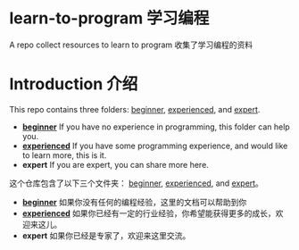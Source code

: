 # learn-to-program 学习编程
A repo collect resources to learn to program 收集了学习编程的资料

# Introduction 介绍

This repo contains three folders: [beginner][1], [experienced][2], and [expert](./expert).

- **[beginner][1]** If you have no experience in programming, this folder can help you.
- **[experienced][2]** If you have some programming experience, and would like to learn more, this is it.
- **expert** If you are expert, you can share more here.

这个仓库包含了以下三个文件夹： [beginner][1], [experienced][2], and [expert](./expert)。

- **[beginner][1]** 如果你没有任何的编程经验，这里的文档可以帮助到你
- **[experienced][2]** 如果你已经有一定的行业经验，你希望能获得更多的成长，欢迎来这儿。
- **expert** 如果你已经是专家了，欢迎来这里交流。

[1]: ./beginner/README.md
[2]: ./experienced/README.md
